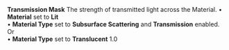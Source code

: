 <tr>
<td><strong>Transmission Mask</strong></td>
<td>The strength of transmitted light across the Material.</td>
<td>&#8226; <strong>Material</strong> set to <strong>Lit</strong> <br/>&#8226; <strong>Material Type</strong> set to <strong>Subsurface Scattering</strong> and <strong>Transmission</strong> enabled.<br/>Or<br/>&#8226; <strong>Material Type</strong> set to <strong>Translucent</strong></td>
<td>1.0</td>
</tr>
